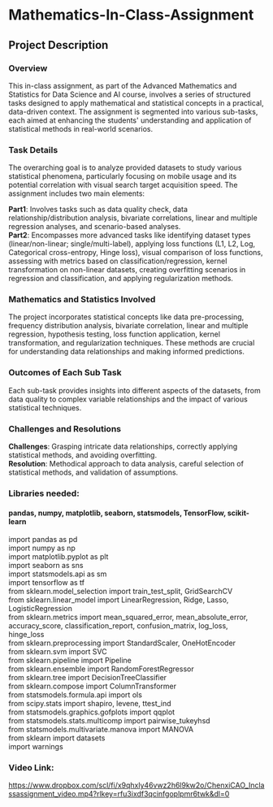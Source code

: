# Mathematics-In-Class-Assignment
## Project Description  
### Overview  
This in-class assignment, as part of the Advanced Mathematics and Statistics for Data Science and AI course, involves a series of structured tasks designed to apply mathematical and statistical concepts in a practical, data-driven context. The assignment is segmented into various sub-tasks, each aimed at enhancing the students' understanding and application of statistical methods in real-world scenarios.  

### Task Details
The overarching goal is to analyze provided datasets to study various statistical phenomena, particularly focusing on mobile usage and its potential correlation with visual search target acquisition speed. The assignment includes two main elements:

**Part1**: Involves tasks such as data quality check, data relationship/distribution analysis, bivariate correlations, linear and multiple regression analyses, and scenario-based analyses.  
**Part2**: Encompasses more advanced tasks like identifying dataset types (linear/non-linear; single/multi-label), applying loss functions (L1, L2, Log, Categorical cross-entropy, Hinge loss), visual comparison of loss functions, assessing with metrics based on classification/regression, kernel transformation on non-linear datasets, creating overfitting scenarios in regression and classification, and applying regularization methods.  

### Mathematics and Statistics Involved
The project incorporates statistical concepts like data pre-processing, frequency distribution analysis, bivariate correlation, linear and multiple regression, hypothesis testing, loss function application, kernel transformation, and regularization techniques. These methods are crucial for understanding data relationships and making informed predictions.  
### Outcomes of Each Sub Task
Each sub-task provides insights into different aspects of the datasets, from data quality to complex variable relationships and the impact of various statistical techniques.  
### Challenges and Resolutions
**Challenges**: Grasping intricate data relationships, correctly applying statistical methods, and avoiding overfitting.  
**Resolution**: Methodical approach to data analysis, careful selection of statistical methods, and validation of assumptions.  

### Libraries needed:
#### pandas, numpy, matplotlib, seaborn, statsmodels, TensorFlow, scikit-learn   
import pandas as pd  
import numpy as np  
import matplotlib.pyplot as plt  
import seaborn as sns  
import statsmodels.api as sm  
import tensorflow as tf  
from sklearn.model_selection import train_test_split, GridSearchCV  
from sklearn.linear_model import LinearRegression, Ridge, Lasso, LogisticRegression  
from sklearn.metrics import mean_squared_error, mean_absolute_error, accuracy_score, classification_report, confusion_matrix, log_loss, hinge_loss  
from sklearn.preprocessing import StandardScaler, OneHotEncoder  
from sklearn.svm import SVC  
from sklearn.pipeline import Pipeline  
from sklearn.ensemble import RandomForestRegressor  
from sklearn.tree import DecisionTreeClassifier  
from sklearn.compose import ColumnTransformer  
from statsmodels.formula.api import ols  
from scipy.stats import shapiro, levene, ttest_ind  
from statsmodels.graphics.gofplots import qqplot  
from statsmodels.stats.multicomp import pairwise_tukeyhsd  
from statsmodels.multivariate.manova import MANOVA  
from sklearn import datasets  
import warnings  
### Video Link:  
https://www.dropbox.com/scl/fi/x9qhxly46vwz2h6l9kw2o/ChenxiCAO_Inclassassignment_video.mp4?rlkey=rfu3ixdf3qcinfgoplpmr6twk&dl=0  

